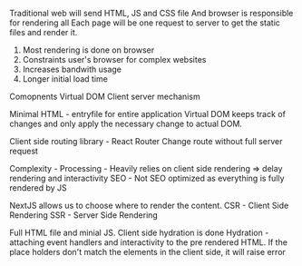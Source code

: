 Traditional web will send HTML, JS and CSS file
And browser is responsible for rendering all
Each page will be one request to server to get the static files
and render it.
1. Most rendering is done on browser
2. Constraints user's browser for complex websites 
3. Increases bandwith usage
4. Longer initial load time

<React>
Comopnents
Virtual DOM
Client server mechanism

Minimal HTML - entryfile for entire application
Virtual DOM keeps track of changes and only apply the necessary change to actual DOM.

Client side routing library - React Router
Change route without full server request

Complexity - 
Processing - Heavily relies on client side rendering => delay rendering and interactivity
SEO - Not SEO optimized as everything is fully rendered by JS

<Next>
NextJS allows us to choose where to render the content.
CSR - Client Side Rendering
SSR - Server Side Rendering

Full HTML file and minial JS.
Client side hydration is done
Hydration - attaching event handlers and interactivity to the pre rendered HTML.
If the place holders don't match the elements in the client side, it will raise error
